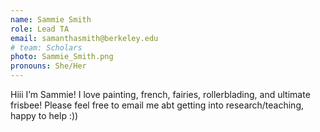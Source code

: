 ```yaml
---
name: Sammie Smith
role: Lead TA
email: samanthasmith@berkeley.edu
# team: Scholars 
photo: Sammie_Smith.png
pronouns: She/Her
---
```

Hiii I’m Sammie! I love painting, french, fairies, rollerblading, and ultimate frisbee! Please feel free to email me abt getting into research/teaching, happy to help :))
